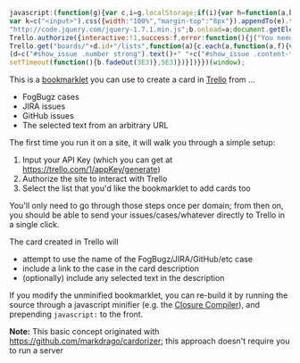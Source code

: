 ```javascript
javascript:(function(g){var c,i=g.localStorage;if(i){var h=function(a,b){return 2==arguments.length?i[a]=b:i[a]},j=function(a,b,d){var f=c("<div>").css({background:"#000",opacity:0.75,"z-index":1E4,position:"absolute",left:0,top:0,right:0,bottom:0}).appendTo("body").click(function(){e.remove();f.remove();d(null)}),e=c("<div>").css({position:"absolute",border:"1px solid #000",padding:"16px",width:300,top:64,left:(c(g).width()-200)/2,background:"#fff","z-index":1E5}).appendTo("body");c("<div>").html(a).appendTo(e);
var k=c("<input>").css({width:"100%","margin-top":"8px"}).appendTo(e).toggle(b);c("<div>").text("OK").css({width:"100%","text-align":"center",border:"1px solid #000",background:"#eee","margin-top":"8px",cursor:"pointer"}).appendTo(e).click(function(){var b=k.val();e.remove();f.remove();d(b)});return e};(function(a){var b=function(){a.length&&a.shift().apply(null,Array.prototype.slice.call(arguments).concat([b]))};b()})([function(a){if(g.jQuery)a(null);else{var b=document.createElement("script");b.src=
"http://code.jquery.com/jquery-1.7.1.min.js";b.onload=a;document.getElementsByTagName("head")[0].appendChild(b)}},function(a,b){c=g.jQuery;var d=h("trelloAppKey");d?b(d):j("Please specify your Trello API Key (you'll only need to do this once per site)<br><br>You can get your API Key <a href='https://trello.com/1/appKey/generate' target='apikey'>here</a><br><br>",!0,function(a){a&&b(a)})},function(a,b){c.getScript("https://trello.com/1/client.js?key="+a,b)},function(a,b,c,f){h("trelloAppKey",Trello.key());
Trello.authorize({interactive:!1,success:f,error:function(){j("You need to authorize Trello",!1,function(){Trello.authorize({type:"popup",expiration:"never",scope:{read:!0,write:!0},success:f})})}})},function(a){var b=h("trelloIdList");b?a(b):Trello.get("members/me/boards",{fields:"name"},function(d){$prompt=j('Which list should cards be sent to?<hr><div class="boards"></div>',!1,function(){b=$prompt.find("input:checked").attr("id");a(b)});c.each(d,function(a,d){$board=c("<div>").appendTo($prompt.find(".boards"));
Trello.get("boards/"+d.id+"/lists",function(a){c.each(a,function(a,f){var g=c("<div>").appendTo($board);b=f.id;c("<input type='radio'>").attr("id",b).attr("name","idList").appendTo(g);c("<label>").text(d.name+" : "+f.name).attr("for",b).appendTo(g)})})})})},function(a,b){a&&(h("trelloIdList",a),b(Trello,a))},function(a,b){var d,f=location.href;g.goBug?d=goBug.ixBug+": "+goBug.sTitle:c("#issue_header_summary").length?d=c("#key-val").text()+": "+c("#issue_header_summary").text():c("#show_issue").length&&
(d=c("#show_issue .number strong").text()+" "+c("#show_issue .content-title").text());var e;g.getSelection?e=""+g.getSelection():document.selection&&document.selection.createRange&&(e=document.selection.createRange().text);e&&(d?f+="\n\n"+e:d=e);d&&a.post("lists/"+b+"/cards",{name:d,desc:f},function(a){var b=c("<a>").attr({href:a.url,target:"card"}).text("Created a Trello Card").css({position:"absolute",left:0,top:0,padding:"4px",border:"1px solid #000",background:"#fff","z-index":1E3}).appendTo("body");
setTimeout(function(){b.fadeOut(3E3)},5E3)})}])}})(window);
```

This is a <a href="http://en.wikipedia.org/wiki/Bookmarklet">bookmarklet</a> you can use to create a card in <a href="https://trello.com">Trello</a> from ...

 - FogBugz cases
 - JIRA issues
 - GitHub issues
 - The selected text from an arbitrary URL

The first time you run it on a site, it will walk you through a simple setup:

 1. Input your API Key (which you can get at https://trello.com/1/appKey/generate)
 2. Authorize the site to interact with Trello
 3. Select the list that you'd like the bookmarklet to add cards too

You'll only need to go through those steps once per domain; from then on, you should be able to send your
issues/cases/whatever directly to Trello in a single click.

The card created in Trello will 

- attempt to use the name of the FogBugz/JIRA/GitHub/etc case
- include a link to the case in the card description
- (optionally) include any selected text in the description

If you modify the unminified bookmarklet, you can re-build it by running the source through a javascript minifier 
(e.g. the <a href="http://closure-compiler.appspot.com/home">Closure Compiler</a>), 
and prepending `javascript:` to the front.


**Note:** This basic concept originated with https://github.com/markdrago/cardorizer; this approach doesn't require you to run a server